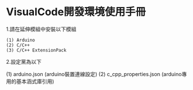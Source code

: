 # VisualCode開發環境使用手冊
1.請在延伸模組中安裝以下模組

    (1) Arduino
    (2) C/C++
    (3) C/C++ ExtensionPack
    
2.設定黨為以下

  (1) arduino.json (arduino裝置連線設定)
  (2) c_cpp_properties.json (arduino專用的基本涵式庫引用)
